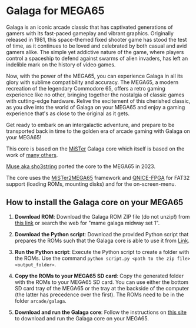 Galaga for MEGA65
=================

Galaga is an iconic arcade classic that has captivated generations of gamers
with its fast-paced gameplay and vibrant graphics. Originally released in
1981, this space-themed fixed shooter game has stood the test of time, as it
continues to be loved and celebrated by both casual and avid gamers alike.
The simple yet addictive nature of the game, where players control a spaceship
to defend against swarms of alien invaders, has left an indelible mark on the
history of video games.

Now, with the power of the MEGA65, you can experience Galaga in all its glory
with sublime compatibility and accuracy. The MEGA65, a modern recreation of
the legendary Commodore 65, offers a retro gaming experience like no other,
bringing together the nostalgia of classic games with cutting-edge hardware.
Relive the excitement of this cherished classic, as you dive into the world of
Galaga on your MEGA65 and enjoy a gaming experience that's as close to the
original as it gets.

Get ready to embark on an intergalactic adventure, and prepare to be
transported back in time to the golden era of arcade gaming with
Galaga on your MEGA65!

This core is based on the
[MiSTer](https://github.com/MiSTer-devel/Arcade-Galaga_MiSTer)
Galaga core which
itself is based on the work of [many others](AUTHORS).

[Muse aka sho3string](https://github.com/sho3string)
ported the core to the MEGA65 in 2023.

The core uses the [MiSTer2MEGA65](https://github.com/sy2002/MiSTer2MEGA65)
framework and [QNICE-FPGA](https://github.com/sy2002/QNICE-FPGA) for
FAT32 support (loading ROMs, mounting disks) and for the
on-screen-menu.

How to install the Galaga core on your MEGA65
---------------------------------------------

1. **Download ROM**: Download the Galaga ROM ZIP file (do not unzip!) from
  [this link](https://wowroms.com/en/roms/mame-0.139u1/galaga-midway-set-1/3707.html)
  or search the web for "mame galaga midway set 1".

2. **Download the Python script**: Download the provided Python script that
   prepares the ROMs such that the Galaga core is able to use it from
   [Link](https://raw.githubusercontent.com/sho3string/GalagaMEGA65/master/galaga_rom_installer.py).

3. **Run the Python script**: Execute the Python script to create a folder
   with the ROMs. 
   Use the command `python script.py <path to the zip file> <output_folder>`.

4. **Copy the ROMs to your MEGA65 SD card**: Copy the generated folder with
   the ROMs to your MEGA65 SD card. You can use either the bottom SD card tray
   of the MEGA65 or the tray at the backside of the computer (the latter has
   precedence over the first).
   The ROMs need to be in the folder `arcade/galaga`.

5. **Download and run the Galaga core**: Follow the instructions on
  [this site](https://sy2002.github.io/m65cores/) to download and run the
  Galaga core on your MEGA65.
